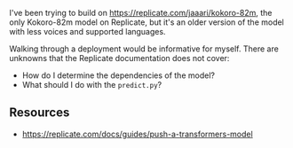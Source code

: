 I've been trying to build on https://replicate.com/jaaari/kokoro-82m, the only Kokoro-82m model on Replicate, but it's an older version of the model with less voices and supported languages.

Walking through a deployment would be informative for myself. There are unknowns that the Replicate documentation does not cover:

- How do I determine the dependencies of the model?
- What should I do with the `predict.py`?
## Resources

- https://replicate.com/docs/guides/push-a-transformers-model
 